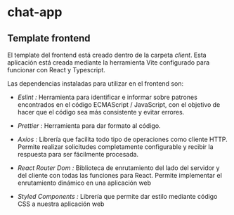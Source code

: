 # chat-app

## Template frontend

El template del frontend está creado dentro de la carpeta *client*. Esta aplicación está creada mediante la herramienta Vite configurado para funcionar con React y Typescript.

Las dependencias instaladas para utilizar en el frontend son: 

- *Eslint :* Herramienta para identificar e informar sobre patrones encontrados en el código ECMAScript / JavaScript, con el objetivo de hacer que el código sea más consistente y evitar errores.

- *Prettier :* Herramienta para dar formato al código.

- *Axios :* Librería que facilita todo tipo de operaciones como cliente HTTP. Permite realizar solicitudes completamente configurable y recibir la respuesta para ser fácilmente procesada.

- *React Router Dom :* Biblioteca de enrutamiento del lado del servidor y del cliente con todas las funciones para React. Permite implementar el enrutamiento dinámico en una aplicación web

- *Styled Components :* Librería que permite dar estilo mediante código CSS a nuestra aplicación web
